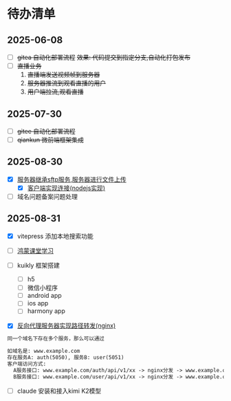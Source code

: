 # 待办清单

## 2025-06-08

- [ ] ~~gitea 自动化部署流程~~
  ~~效果: 代码提交到指定分支,自动化打包发布~~
- [ ] ~~直播业务~~
  1. ~~直播端发送视频帧到服务器~~
  2. ~~服务器推流到观看直播的用户~~
  3. ~~用户端拉流,观看直播~~

## 2025-07-30

- [ ] ~~gitee 自动化部署流程~~
- [ ] ~~qiankun 微前端框架集成~~

## 2025-08-30

- [x] [服务器继承sftp服务,服务器进行文件上传](./server/sftp/sftp.md)
  - [x] [客户端实现连接(nodejs实现)](./server/sftp/sftp.md#nodejs-连接)
- [ ] 域名问题备案问题处理

## 2025-08-31

- [x] vitepress 添加本地搜索功能
- [ ] [鸿蒙课堂学习](./mobile-app/harmonynext/courses/index.md)

- [ ] kuikly 框架搭建
  - [ ] h5
  - [ ] 微信小程序
  - [ ] android app
  - [ ] ios app
  - [ ] harmony app
- [x] [反向代理服务器实现路径转发(nginx)](./server/nginx/nginx.md)
```txt
同一个域名下存在多个服务，那么可以通过

如域名是: www.example.com
存在服务A: auth(5050), 服务B: user(5051)
客户端访问方式:
  A服务接口: www.example.com/auth/api/v1/xx -> nginx分发 -> www.example.com:5050/api/v1/xx
  B服务接口: www.example.com/user/api/v1/xx -> nginx分发 -> www.example.com:5051/api/v1/xx
```
- [ ] claude 安装和接入kimi K2模型